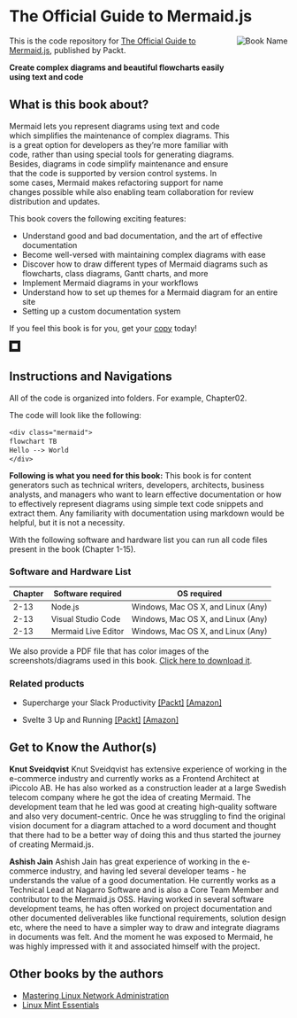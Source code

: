 # The Official Guide to Mermaid.js

<a href="https://www.amazon.com/Official-Guide-Mermaid-js-beautiful-flowcharts/dp/1801078025"><img src="Cover Image URL of the Book" alt="Book Name" height="256px" align="right"></a>

This is the code repository for [The Official Guide to Mermaid.js](https://www.amazon.com/Official-Guide-Mermaid-js-beautiful-flowcharts/dp/1801078025), published by Packt.

**Create complex diagrams and beautiful flowcharts easily using text and code**

## What is this book about?
Mermaid lets you represent diagrams using text and code which simplifies the maintenance of complex diagrams. This is a great option for developers as they’re more familiar with code, rather than using special tools for generating diagrams. Besides, diagrams in code simplify maintenance and ensure that the code is supported by version control systems. In some cases, Mermaid makes refactoring support for name changes possible while also enabling team collaboration for review distribution and updates.

This book covers the following exciting features:
* Understand good and bad documentation, and the art of effective documentation
* Become well-versed with maintaining complex diagrams with ease
* Discover how to draw different types of Mermaid diagrams such as flowcharts, class diagrams, Gantt charts, and more
* Implement Mermaid diagrams in your workflows
* Understand how to set up themes for a Mermaid diagram for an entire site
* Setting up a custom documentation system

If you feel this book is for you, get your [copy](https://www.amazon.com/Official-Guide-Mermaid-js-beautiful-flowcharts/dp/1801078025) today!

<a href="https://www.packtpub.com/?utm_source=github&utm_medium=banner&utm_campaign=GitHubBanner"><img src="https://raw.githubusercontent.com/PacktPublishing/GitHub/master/GitHub.png" 
alt="https://www.packtpub.com/" border="5" /></a>


## Instructions and Navigations
All of the code is organized into folders. For example, Chapter02.

The code will look like the following:
```
<div class="mermaid">
flowchart TB
Hello --> World
</div>
```

**Following is what you need for this book:**
This book is for content generators such as technical writers, developers, architects, business analysts, and managers who want to learn effective documentation or how to effectively represent diagrams using simple text code snippets and extract them. Any familiarity with documentation using markdown would be helpful, but it is not a necessity.

With the following software and hardware list you can run all code files present in the book (Chapter 1-15).

### Software and Hardware List

| Chapter  | Software required                   | OS required                        |
| -------- | ------------------------------------| -----------------------------------|
| 2-13     | Node.js                             | Windows, Mac OS X, and Linux (Any) |
| 2-13     | Visual Studio Code                  | Windows, Mac OS X, and Linux (Any) |
| 2-13     | Mermaid Live Editor                 | Windows, Mac OS X, and Linux (Any) |




We also provide a PDF file that has color images of the screenshots/diagrams used in this book. [Click here to download it](https://static.packt-cdn.com/downloads/9781801078023_ColorImages.pdf).



### Related products <Other books you may enjoy>
* Supercharge your Slack Productivity [[Packt]](https://www.packtpub.com/product/supercharge-your-slack-productivity/9781800569621) [[Amazon]](https://www.amazon.in/Supercharge-Your-Slack-Productivity-automating/dp/1800569629)

* Svelte 3 Up and Running [[Packt]](https://www.packtpub.com/product/svelte-3-up-and-running/9781839213625) [[Amazon]](https://www.amazon.in/Svelte-Running-introductory-high-performance-applications-ebook/dp/B08D6T6BKS)

## Get to Know the Author(s)
**Knut Sveidqvist**
Knut Sveidqvist has extensive experience of working in the e-commerce industry and currently works as a Frontend Architect at iPiccolo AB. He has also worked as a construction leader at a large Swedish telecom company where he got the idea of creating Mermaid. The development team that he led was good at creating high-quality software and also very document-centric. Once he was struggling to find the original vision document for a diagram attached to a word document and thought that there had to be a better way of doing this and thus started the journey of creating Mermaid.js.

**Ashish Jain**
Ashish Jain has great experience of working in the e-commerce industry, and having led several developer teams - he understands the value of a good documentation. He currently works as a Technical Lead at Nagarro Software and is also a Core Team Member and contributor to the Mermaid.js OSS. Having worked in several software development teams, he has often worked on project documentation and other documented deliverables like functional requirements, solution design etc, where the need to have a simpler way to draw and integrate diagrams in documents was felt. And the moment he was exposed to Mermaid, he was highly impressed with it and associated himself with the project.


## Other books by the authors
* [Mastering Linux Network Administration](https://www.packtpub.com/networking-and-servers/mastering-linux-network-administration?utm_source=github&utm_medium=repository&utm_campaign=9781784399597)
* [Linux Mint Essentials](https://www.packtpub.com/networking-and-servers/linux-mint-essentials?utm_source=github&utm_medium=repository&utm_campaign=9781782168157)

